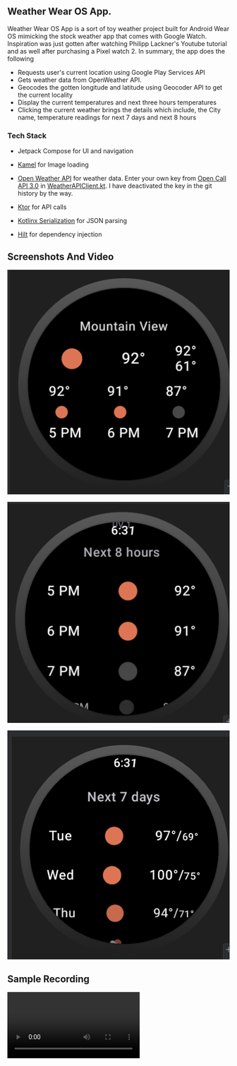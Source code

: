 ## Weather Wear OS App.

Weather Wear OS App is a sort of toy weather project built for Android Wear OS mimicking the stock
weather app that comes with Google Watch.
Inspiration was just gotten after watching Philipp Lackner's Youtube tutorial and as well after
purchasing a Pixel watch 2. In summary, the app does the following

- Requests user's current location using Google Play Services API
- Gets weather data from OpenWeather API.
- Geocodes the gotten longitude and latitude using Geocoder API to get the current locality
- Display the current temperatures and next three hours temperatures
- Clicking the current weather brings the details which include, the City name, temperature readings
  for next 7 days and next 8 hours

### Tech Stack

- Jetpack Compose for UI and navigation
- [Kamel](https://github.com/Kamel-Media/Kamel) for Image loading
- [Open Weather API](https://openweathermap.org/api) for weather data. Enter your own key
  from [Open Call API 3.0](https://openweathermap.org/api/one-call-3)
  in [WeatherAPIClient.kt](/app/src/main/java/com/ngengeapps/weather/presentation/api/WeatherAPIClient.kt).
  I have deactivated the key in the git
  history by the way.

- [Ktor](https://ktor.io/) for API calls
- [Kotlinx Serialization](https://github.com/Kotlin/kotlinx.serialization) for JSON parsing
- [Hilt](https://developer.android.com/training/dependency-injection/hilt-android) for dependency
  injection

## Screenshots And Video

![home](/screenshots/home.png)

![next_hours](/screenshots/next_hours.png)

![next_days](/screenshots/next_days.png)

## Sample Recording

![recording](/screenshots/record.mp4)

